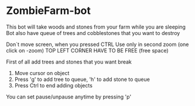 # ZombieFarm-bot

This bot will take woods and stones from your farm while you are sleeping
Bot also have queue of trees and cobblestones that you want to destroy


Don`t move screen, when you pressed CTRL
Use only in second zoom (one click on -zoom)
TOP LEFT CORNER HAVE TO BE FREE (free space)

First of all add trees and stones that you want break
1) Move cursor on object
2) Press 'g' to add tree to queue, 'h' to add stone to queue
3) Press Ctrl to end adding objects
    
You can set pause/unpause anytime by pressing 'p'

